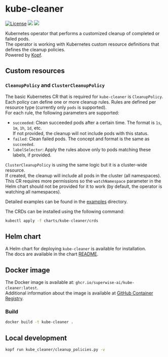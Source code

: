 # kube-cleaner

[![License](https://img.shields.io/badge/license-MIT-green)](https://opensource.org/licenses/MIT)
[![](https://github.com/superwise-ai/kube-cleaner/workflows/Release%20Charts/badge.svg?branch=main)](https://github.com/superwise-ai/kube-cleaner/actions)
[![](https://github.com/superwise-ai/kube-cleaner/workflows/Build/badge.svg?branch=main)](https://github.com/superwise-ai/kube-cleaner/actions)

Kubernetes operator that performs a customized cleanup of completed or failed pods.  
The operator is working with Kubernetes custom resource definitions that defines the cleanup policies.  
Powered by [Kopf](https://github.com/nolar/kopf).

## Custom resources

### `CleanupPolicy` and `ClusterCleanupPolicy`

The basic Kubernetes CR that is required for `kube-cleaner` is `CleanupPolicy`.  
Each policy can define one or more cleanup rules. Rules are defined per resource type (currently only `pods` is supported).  
For each rule, the following parameters are supported:

- `succeeded`: Clean succeeded pods after a certain time. The format is `1s`, `1m`, `1h`, `1d`, etc.  
  If not provided, the cleanup will not include pods with this status.
- `failed`: Clean failed pods. The concept and format is the same as `succeeded`.
- `labelSelector`: Apply the rules above only to pods matching these labels, if provided.

`ClusterCleanupPolicy` is using the same logic but it is a cluster-wide resource.  
If created, the cleanup will include all pods in the cluster (all namespaces).  
This CR requires more permissions so the `watchNamespace` parameter in the Helm chart should not be provided for it to work (by default, the operator is watching all namespaces).

Detailed examples can be found in the [examples](examples) directory.

The CRDs can be installed using the following command:

```sh
kubectl apply -f charts/kube-cleaner/crds
```

## Helm chart

A Helm chart for deploying `kube-cleaner` is available for installation.  
The docs are available in the chart [README](charts/kube-cleaner/README.md).

## Docker image

The Docker image is available at: `ghcr.io/superwise-ai/kube-cleaner:latest`.  
Additional information about the image is available at [GitHub Container Registry](https://github.com/superwise-ai/kube-cleaner/pkgs/container/kube-cleaner).

### Build

```sh
docker build -t kube-cleaner .
```

## Local development

```sh
kopf run kube_cleaner/cleanup_policies.py -v
```
